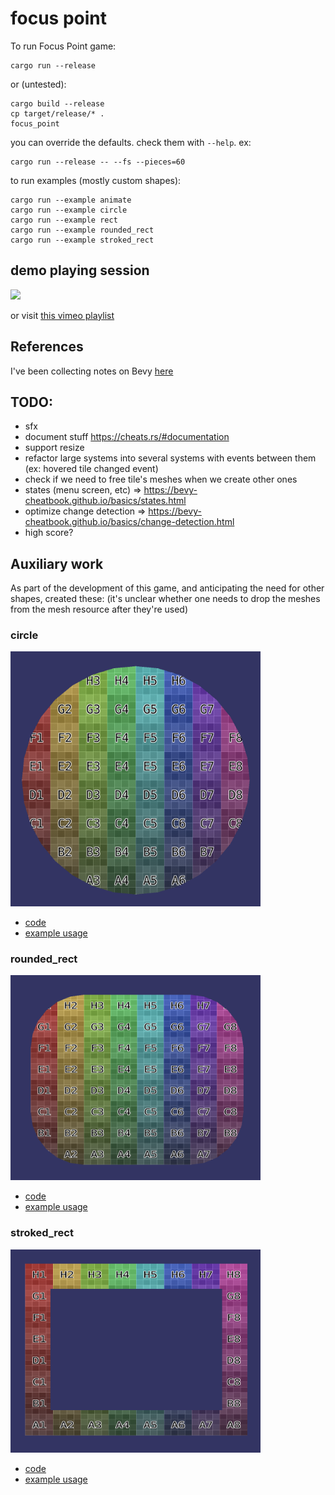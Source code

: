 # focus point

To run Focus Point game:

    cargo run --release

or (untested):

    cargo build --release
    cp target/release/* .
    focus_point

you can override the defaults. check them with `--help`. ex:

    cargo run --release -- --fs --pieces=60


to run examples (mostly custom shapes):

    cargo run --example animate
    cargo run --example circle
    cargo run --example rect
    cargo run --example rounded_rect
    cargo run --example stroked_rect

## demo playing session

[<img src="https://i.vimeocdn.com/video/1084302777.jpg?mw=1700&mh=1101&q=70">](https://vimeo.com/523498310)

or visit [this vimeo playlist](https://vimeo.com/manage/showcases/8210937/info)


## References

I've been collecting notes on Bevy [here](./BEVY_REFERENCES.md)

## TODO:

- sfx
- document stuff https://cheats.rs/#documentation
- support resize
- refactor large systems into several systems with events between them (ex: hovered tile changed event)
- check if we need to free tile's meshes when we create other ones
- states (menu screen, etc) => https://bevy-cheatbook.github.io/basics/states.html
- optimize change detection => https://bevy-cheatbook.github.io/basics/change-detection.html
- high score?

## Auxiliary work

As part of the development of this game, and anticipating the need for other shapes, created these:
(it's unclear whether one needs to drop the meshes from the mesh resource after they're used)

### circle

<img src="aux_resources/circle.png" width="400">

- [code](src/shapes/circle.rs)
- [example usage](examples/circle.rs)

### rounded_rect

<img src="aux_resources/rounded_rect.png" width="400">

- [code](src/shapes/rounded_rect.rs)
- [example usage](examples/rounded_rect.rs)

### stroked_rect

<img src="aux_resources/stroked_rect.png" width="400">

- [code](src/shapes/stroked_rect.rs)
- [example usage](examples/stroked_rect.rs)

